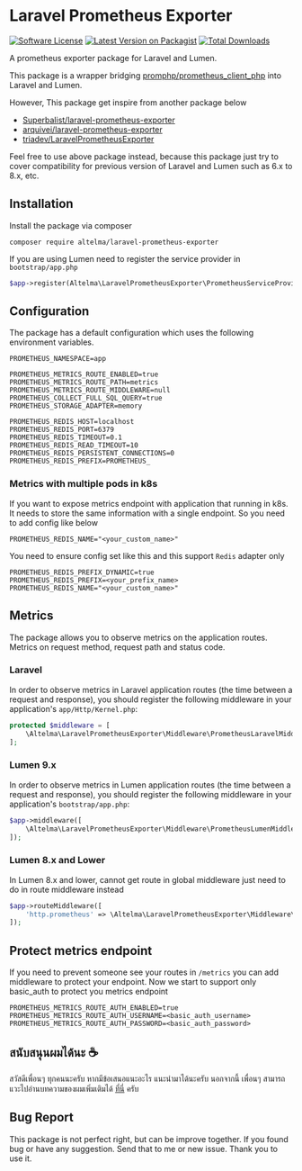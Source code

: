 # Laravel Prometheus Exporter

[![Software License](https://img.shields.io/badge/license-MIT-brightgreen.svg?style=flat-square)](LICENSE)
[![Latest Version on Packagist](https://img.shields.io/packagist/v/altelma/laravel-prometheus-exporter.svg?style=flat-square)](https://packagist.org/packages/altelma/laravel-prometheus-exporter)
[![Total Downloads](https://poser.pugx.org/ALTELMA/laravel-prometheus-exporter/d/total.svg)](https://packagist.org/packages/altelma/laravel-prometheus-exporter)

A prometheus exporter package for Laravel and Lumen.

This package is a wrapper bridging [promphp/prometheus_client_php](https://github.com/PromPHP/prometheus_client_php) into Laravel and Lumen.

However, This package get inspire from another package below
- [Superbalist/laravel-prometheus-exporter](https://github.com/Superbalist/laravel-prometheus-exporter)
- [arquivei/laravel-prometheus-exporter](https://github.com/arquivei/laravel-prometheus-exporter)
- [triadev/LaravelPrometheusExporter](https://github.com/triadev/LaravelPrometheusExporter)

Feel free to use above package instead, because this package just try to cover compatibility for previous version of Laravel and Lumen such as 6.x to 8.x, etc.
## Installation
Install the package via composer
```shell
composer require altelma/laravel-prometheus-exporter
```

If you are using Lumen need to register the service provider in `bootstrap/app.php`

```php
$app->register(Altelma\LaravelPrometheusExporter\PrometheusServiceProvider::class);
```

## Configuration
The package has a default configuration which uses the following environment variables.
```dotenv
PROMETHEUS_NAMESPACE=app

PROMETHEUS_METRICS_ROUTE_ENABLED=true
PROMETHEUS_METRICS_ROUTE_PATH=metrics
PROMETHEUS_METRICS_ROUTE_MIDDLEWARE=null
PROMETHEUS_COLLECT_FULL_SQL_QUERY=true
PROMETHEUS_STORAGE_ADAPTER=memory

PROMETHEUS_REDIS_HOST=localhost
PROMETHEUS_REDIS_PORT=6379
PROMETHEUS_REDIS_TIMEOUT=0.1
PROMETHEUS_REDIS_READ_TIMEOUT=10
PROMETHEUS_REDIS_PERSISTENT_CONNECTIONS=0
PROMETHEUS_REDIS_PREFIX=PROMETHEUS_
```

### Metrics with multiple pods in k8s
If you want to expose metrics endpoint with application that running in k8s. It needs to store the same information with a single endpoint. So you need to add config like below
```dotenv
PROMETHEUS_REDIS_NAME="<your_custom_name>"
```

You need to ensure config set like this and this support `Redis` adapter only
```dotenv
PROMETHEUS_REDIS_PREFIX_DYNAMIC=true
PROMETHEUS_REDIS_PREFIX=<your_prefix_name>
PROMETHEUS_REDIS_NAME="<your_custom_name>"
```

## Metrics

The package allows you to observe metrics on the application routes. Metrics on request method, request path and status code.

### Laravel
In order to observe metrics in Laravel application routes (the time between a request and response), you should register the following middleware in your application's `app/Http/Kernel.php`:

```php
protected $middleware = [
    \Altelma\LaravelPrometheusExporter\Middleware\PrometheusLaravelMiddleware::class,
];
```

### Lumen 9.x
In order to observe metrics in Lumen application routes (the time between a request and response), you should register the following middleware in your application's `bootstrap/app.php`:
```php
$app->middleware([
    \Altelma\LaravelPrometheusExporter\Middleware\PrometheusLumenMiddleware::class,
]);
```

### Lumen 8.x and Lower
In Lumen 8.x and lower, cannot get route in global middleware just need to do in route middleware instead

```php
$app->routeMiddleware([
    'http.prometheus' => \Altelma\LaravelPrometheusExporter\Middleware\PrometheusLumenRouteMiddleware::class,
]);
```

## Protect metrics endpoint
If you need to prevent someone see your routes in `/metrics` you can add middleware to protect your endpoint. Now we start to support only basic_auth to protect you metrics endpoint
```dotenv
PROMETHEUS_METRICS_ROUTE_AUTH_ENABLED=true
PROMETHEUS_METRICS_ROUTE_AUTH_USERNAME=<basic_auth_username>
PROMETHEUS_METRICS_ROUTE_AUTH_PASSWORD=<basic_auth_password>
```

## สนับสนุนผมได้นะ ☕
สวัสดีเพื่อนๆ ทุกคนนะครับ หากมีข้อเสนอแนะอะไร แนะนำมาได้นะครับ
นอกจากนี้ เพื่อนๆ สามารถแวะไปอ่านบทความของผมเพิ่มเติมได้ [ที่นี่](https://medium.com/@altelma) ครับ

## Bug Report
This package is not perfect right, but can be improve together. If you found bug or have any suggestion. Send that to me or new issue. Thank you to use it.